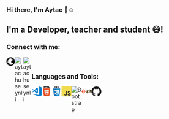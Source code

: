 ### Hi there, I'm Aytac 👋☺

## I'm a Developer, teacher and student 😄!
### Connect with me:

[<img align="left" alt="aytachuseynli" width="22px" src="https://raw.githubusercontent.com/iconic/open-iconic/master/svg/globe.svg" />][website]
[<img align="left" alt="aytachuseynli"  width="22px" src="https://cdn.jsdelivr.net/npm/simple-icons@3.4.0/icons/facebook.svg" />][facebook]
[<img align="left" alt="aytachuseynli"  width="22px" src="https://cdn.jsdelivr.net/npm/simple-icons@v3/icons/linkedin.svg" />][linkedin]

<br />

### Languages and Tools:

<img align="left" alt="Visual Studio Code" width="26px" src="https://raw.githubusercontent.com/github/explore/80688e429a7d4ef2fca1e82350fe8e3517d3494d/topics/visual-studio-code/visual-studio-code.png" />
<img align="left" alt="HTML5" width="26px" src="https://raw.githubusercontent.com/github/explore/80688e429a7d4ef2fca1e82350fe8e3517d3494d/topics/html/html.png" />
<img align="left" alt="CSS3" width="26px" src="https://raw.githubusercontent.com/github/explore/80688e429a7d4ef2fca1e82350fe8e3517d3494d/topics/css/css.png" />
<img align="left" alt="JavaScript" width="26px" src="https://raw.githubusercontent.com/github/explore/80688e429a7d4ef2fca1e82350fe8e3517d3494d/topics/javascript/javascript.png" />
<img align="left" alt="Bootstrap" width="26px" src="https://i.dlpng.com/static/png/472307_preview.png" />
<img align="left" alt="Git" width="26px" src="https://raw.githubusercontent.com/github/explore/80688e429a7d4ef2fca1e82350fe8e3517d3494d/topics/git/git.png" />
<img align="left" alt="GitHub" width="26px" src="https://raw.githubusercontent.com/github/explore/78df643247d429f6cc873026c0622819ad797942/topics/github/github.png" />

<br />
<br />

[website]: https://github.com/aytachuseynli
[facebook]: https://www.facebook.com/aytachuseynl1/
[linkedin]: https://www.linkedin.com/in/aytac1998/
